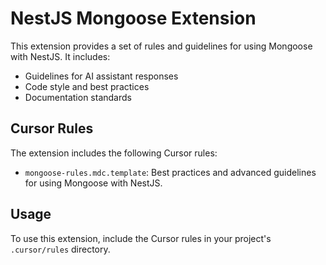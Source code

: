 # NestJS Mongoose Extension

This extension provides a set of rules and guidelines for using Mongoose with NestJS. It includes:

- Guidelines for AI assistant responses
- Code style and best practices
- Documentation standards

## Cursor Rules

The extension includes the following Cursor rules:

- `mongoose-rules.mdc.template`: Best practices and advanced guidelines for using Mongoose with NestJS.

## Usage

To use this extension, include the Cursor rules in your project's `.cursor/rules` directory. 